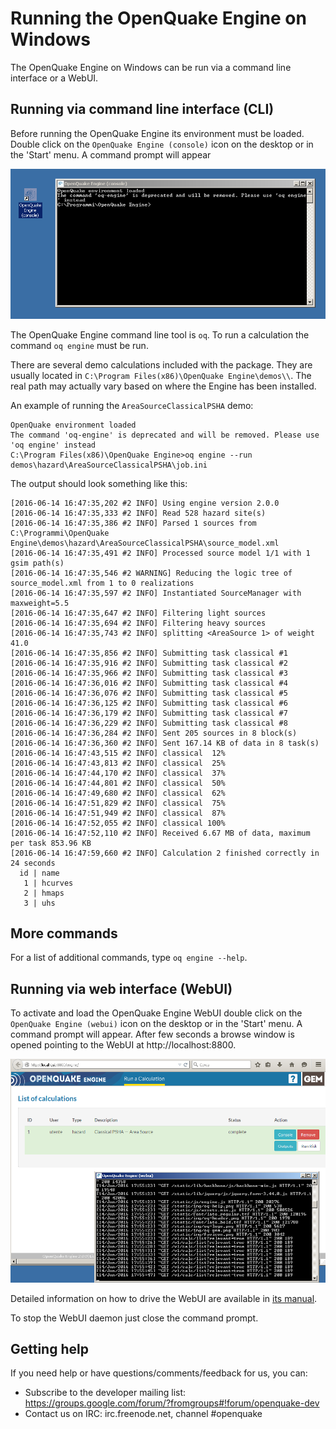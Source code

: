# Running the OpenQuake Engine on Windows

The OpenQuake Engine on Windows can be run via a command line interface or a WebUI.

## Running via command line interface (CLI)

Before running the OpenQuake Engine its environment must be loaded. Double click on the `OpenQuake Engine (console)` icon on the desktop or in the 'Start' menu. A command prompt will appear

![Windows command prompt](../img/win-prompt.png)

The OpenQuake Engine command line tool is `oq`. To run a calculation the command `oq engine` must be run.

There are several demo calculations included with the package. They are usually located in `C:\Program Files(x86)\OpenQuake Engine\demos\\`. The real path may actually vary based on where the Engine has been installed.

An example of running the `AreaSourceClassicalPSHA` demo:
```
OpenQuake environment loaded
The command 'oq-engine' is deprecated and will be removed. Please use 'oq engine' instead
C:\Program Files(x86)\OpenQuake Engine>oq engine --run demos\hazard\AreaSourceClassicalPSHA\job.ini

```
The output should look something like this:

```
[2016-06-14 16:47:35,202 #2 INFO] Using engine version 2.0.0
[2016-06-14 16:47:35,333 #2 INFO] Read 528 hazard site(s)
[2016-06-14 16:47:35,386 #2 INFO] Parsed 1 sources from C:\Programmi\OpenQuake Engine\demos\hazard\AreaSourceClassicalPSHA\source_model.xml
[2016-06-14 16:47:35,491 #2 INFO] Processed source model 1/1 with 1 gsim path(s)
[2016-06-14 16:47:35,546 #2 WARNING] Reducing the logic tree of source_model.xml from 1 to 0 realizations
[2016-06-14 16:47:35,597 #2 INFO] Instantiated SourceManager with maxweight=5.5
[2016-06-14 16:47:35,647 #2 INFO] Filtering light sources
[2016-06-14 16:47:35,694 #2 INFO] Filtering heavy sources
[2016-06-14 16:47:35,743 #2 INFO] splitting <AreaSource 1> of weight 41.0
[2016-06-14 16:47:35,856 #2 INFO] Submitting task classical #1
[2016-06-14 16:47:35,916 #2 INFO] Submitting task classical #2
[2016-06-14 16:47:35,966 #2 INFO] Submitting task classical #3
[2016-06-14 16:47:36,016 #2 INFO] Submitting task classical #4
[2016-06-14 16:47:36,076 #2 INFO] Submitting task classical #5
[2016-06-14 16:47:36,125 #2 INFO] Submitting task classical #6
[2016-06-14 16:47:36,179 #2 INFO] Submitting task classical #7
[2016-06-14 16:47:36,229 #2 INFO] Submitting task classical #8
[2016-06-14 16:47:36,284 #2 INFO] Sent 205 sources in 8 block(s)
[2016-06-14 16:47:36,360 #2 INFO] Sent 167.14 KB of data in 8 task(s)
[2016-06-14 16:47:43,515 #2 INFO] classical  12%
[2016-06-14 16:47:43,813 #2 INFO] classical  25%
[2016-06-14 16:47:44,170 #2 INFO] classical  37%
[2016-06-14 16:47:44,801 #2 INFO] classical  50%
[2016-06-14 16:47:49,680 #2 INFO] classical  62%
[2016-06-14 16:47:51,829 #2 INFO] classical  75%
[2016-06-14 16:47:51,949 #2 INFO] classical  87%
[2016-06-14 16:47:52,055 #2 INFO] classical 100%
[2016-06-14 16:47:52,110 #2 INFO] Received 6.67 MB of data, maximum per task 853.96 KB
[2016-06-14 16:47:59,660 #2 INFO] Calculation 2 finished correctly in 24 seconds
  id | name
   1 | hcurves
   2 | hmaps
   3 | uhs
```

## More commands
For a list of additional commands, type `oq engine --help`.

## Running via web interface (WebUI)

To activate and load the OpenQuake Engine WebUI double click on the `OpenQuake Engine (webui)` icon on the desktop or in the 'Start' menu. A command prompt will appear. After few seconds a browse window is opened pointing to the WebUI at http://localhost:8800.

![Windows WebUI](../img/win-webui.png)

Detailed information on how to drive the WebUI are available in [its manual](server.md).

To stop the WebUI daemon just close the command prompt.

## Getting help
If you need help or have questions/comments/feedback for us, you can:
  * Subscribe to the developer mailing list: https://groups.google.com/forum/?fromgroups#!forum/openquake-dev
  * Contact us on IRC: irc.freenode.net, channel #openquake
